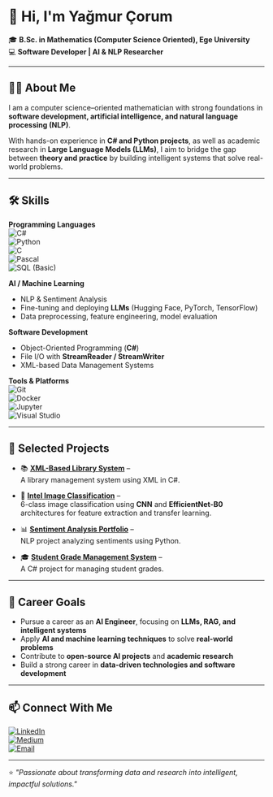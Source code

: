 # 👋 Hi, I'm Yağmur Çorum  

🎓 **B.Sc. in Mathematics (Computer Science Oriented), Ege University**  
💻 **Software Developer | AI & NLP Researcher**  

---

## 🧑‍💻 About Me  
I am a computer science–oriented mathematician with strong foundations in **software development, artificial intelligence, and natural language processing (NLP)**.  

With hands-on experience in **C# and Python projects**, as well as academic research in **Large Language Models (LLMs)**, I aim to bridge the gap between **theory and practice** by building intelligent systems that solve real-world problems.  

---

## 🛠️ Skills  

**Programming Languages**  
![C#](https://img.shields.io/badge/C%23-239120?style=for-the-badge&logo=c-sharp&logoColor=white)  
![Python](https://img.shields.io/badge/Python-3776AB?style=for-the-badge&logo=python&logoColor=white)  
![C](https://img.shields.io/badge/C-00599C?style=for-the-badge&logo=c&logoColor=white)  
![Pascal](https://img.shields.io/badge/Pascal-002147?style=for-the-badge&logo=delphi&logoColor=white)  
![SQL (Basic)](https://img.shields.io/badge/SQL-Basic-003B57?style=for-the-badge&logo=databricks&logoColor=white)  

**AI / Machine Learning**  
- NLP & Sentiment Analysis  
- Fine-tuning and deploying **LLMs** (Hugging Face, PyTorch, TensorFlow)  
- Data preprocessing, feature engineering, model evaluation  

**Software Development**  
- Object-Oriented Programming (**C#**)  
- File I/O with **StreamReader / StreamWriter**  
- XML-based Data Management Systems  

**Tools & Platforms**  
![Git](https://img.shields.io/badge/Git-F05032?style=for-the-badge&logo=git&logoColor=white)  
![Docker](https://img.shields.io/badge/Docker-2496ED?style=for-the-badge&logo=docker&logoColor=white)  
![Jupyter](https://img.shields.io/badge/Jupyter-F37626?style=for-the-badge&logo=jupyter&logoColor=white)  
![Visual Studio](https://img.shields.io/badge/Visual%20Studio-5C2D91?style=for-the-badge&logo=visual-studio&logoColor=white)  


---
## 🚀 Selected Projects  

- 📚 [**XML-Based Library System**](https://github.com/yagmurcorum/XML-Based-Library-System) –  
  A library management system using XML in C#.  

- 🧠 [**Intel Image Classification**](https://github.com/yagmurcorum/intel-image-classification) –  
  6-class image classification using **CNN** and **EfficientNet-B0** architectures for feature extraction and transfer learning.  

- 📊 [**Sentiment Analysis Portfolio**](https://github.com/yagmurcorum/sentiment-analysis-portfolio) –  
  NLP project analyzing sentiments using Python.  

- 🎓 [**Student Grade Management System**](https://github.com/yagmurcorum/OgrenciNotYonetimSistemi) –  
  A C# project for managing student grades.
  

---

## 🎯 Career Goals  

- Pursue a career as an **AI Engineer**, focusing on **LLMs, RAG, and intelligent systems**  
- Apply **AI and machine learning techniques** to solve **real-world problems**  
- Contribute to **open-source AI projects** and **academic research**  
- Build a strong career in **data-driven technologies and software development**  

---

## 📫 Connect With Me  

[![LinkedIn](https://img.shields.io/badge/LinkedIn-0A66C2?style=for-the-badge&logo=linkedin&logoColor=white)](https://linkedin.com/in/yagmurcorum)  
[![Medium](https://img.shields.io/badge/Medium-12100E?style=for-the-badge&logo=medium&logoColor=white)](https://medium.com/@corumyagmur)  
[![Email](https://img.shields.io/badge/Email-corumyagmuur%40gmail.com-red?style=for-the-badge&logo=gmail&logoColor=white)](mailto:corumyagmur@hotmail.com)  

---

⭐ *"Passionate about transforming data and research into intelligent, impactful solutions."*
